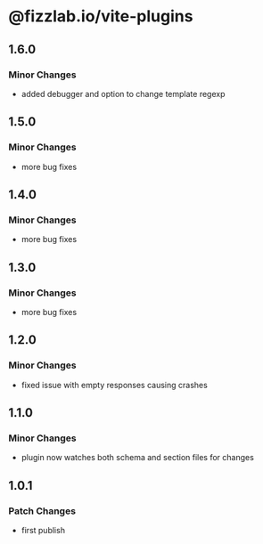 # @fizzlab.io/vite-plugins

## 1.6.0

### Minor Changes

- added debugger and option to change template regexp

## 1.5.0

### Minor Changes

- more bug fixes

## 1.4.0

### Minor Changes

- more bug fixes

## 1.3.0

### Minor Changes

- more bug fixes

## 1.2.0

### Minor Changes

- fixed issue with empty responses causing crashes

## 1.1.0

### Minor Changes

- plugin now watches both schema and section files for changes

## 1.0.1

### Patch Changes

- first publish
